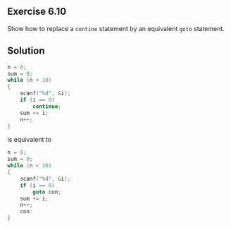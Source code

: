 ## Exercise 6.10

Show how to replace a `contine` statement by an equivalent `goto` statement.

## Solution

```c
n = 0; 
sum = 0;
while (n < 10) 
{ 
    scanf("%d", &i); 
    if (i == 0) 
        continue; 
    sum += i; 
    n++;
}
```

is equivalent to

```c
n = 0;
sum = 0;
while (n < 10)
{
    scanf("%d", &i);
    if (i == 0)
        goto con;
    sum += i;
    n++;
    con:
}
```